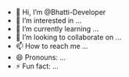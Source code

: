 - 👋 Hi, I’m @Bhatti-Developer
- 👀 I’m interested in ...
- 🌱 I’m currently learning ...
- 💞️ I’m looking to collaborate on ...
- 📫 How to reach me ...
- 😄 Pronouns: ...
- ⚡ Fun fact: ...

<!---
Bhatti-Developer/Bhatti-Developer is a ✨ special ✨ repository because its `README.md` (this file) appears on your GitHub profile.
You can click the Preview link to take a look at your changes.
--->
